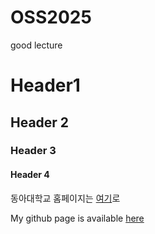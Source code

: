 # OSS2025
good lecture

# Header1
## Header 2
### Header 3
#### Header 4

동아대학교 홈페이지는 [여기](https://www.donga.ac.kr)로

My github page is available [here](https://github.com/bsy1219/OSS2025/edit/main/README.md)
